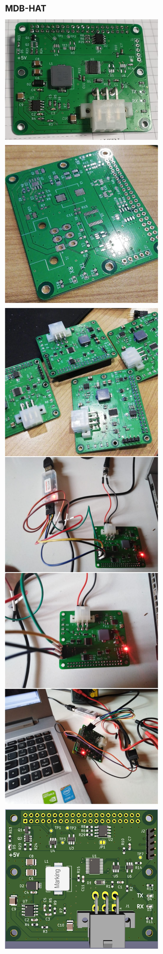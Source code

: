 # MDB-HAT


![](brd3.jpg)


![](brd2.jpg)


![](brd1.jpg)
![](6.jpg)
![](8.jpg)
![](10.jpg)


![](brd.png)

